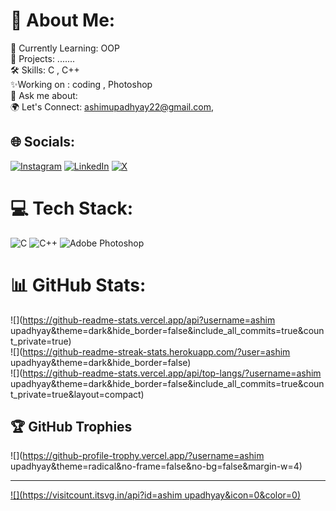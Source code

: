# 💫 About Me:
🌱 Currently Learning: OOP<br>🚀 Projects: .......<br>🛠️ Skills: C , C++<br>✨Working on : coding ,  Photoshop<br>💬 Ask me about: <br>🌍 Let's Connect: ashimupadhyay22@gmail.com,


## 🌐 Socials:
[![Instagram](https://img.shields.io/badge/Instagram-%23E4405F.svg?logo=Instagram&logoColor=white)](https://instagram.com/ashim__911) [![LinkedIn](https://img.shields.io/badge/LinkedIn-%230077B5.svg?logo=linkedin&logoColor=white)](https://www.linkedin.com/in/ashim-upadhyay-602465323/) [![X](https://img.shields.io/badge/X-black.svg?logo=X&logoColor=white)](https://x.com/ashim__911) 

# 💻 Tech Stack:
![C](https://img.shields.io/badge/c-%2300599C.svg?style=for-the-badge&logo=c&logoColor=white) ![C++](https://img.shields.io/badge/c++-%2300599C.svg?style=for-the-badge&logo=c%2B%2B&logoColor=white) ![Adobe Photoshop](https://img.shields.io/badge/adobe%20photoshop-%2331A8FF.svg?style=for-the-badge&logo=adobe%20photoshop&logoColor=white)
# 📊 GitHub Stats:
![](https://github-readme-stats.vercel.app/api?username=ashim upadhyay&theme=dark&hide_border=false&include_all_commits=true&count_private=true)<br/>
![](https://github-readme-streak-stats.herokuapp.com/?user=ashim upadhyay&theme=dark&hide_border=false)<br/>
![](https://github-readme-stats.vercel.app/api/top-langs/?username=ashim upadhyay&theme=dark&hide_border=false&include_all_commits=true&count_private=true&layout=compact)

## 🏆 GitHub Trophies
![](https://github-profile-trophy.vercel.app/?username=ashim upadhyay&theme=radical&no-frame=false&no-bg=false&margin-w=4)

---
[![](https://visitcount.itsvg.in/api?id=ashim upadhyay&icon=0&color=0)](https://visitcount.itsvg.in)

<!-- Proudly created with GPRM ( https://gprm.itsvg.in ) -->
